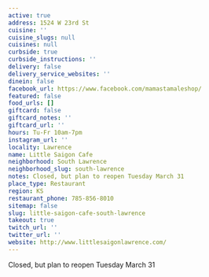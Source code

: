 ```yaml
---
active: true
address: 1524 W 23rd St
cuisine: ''
cuisine_slugs: null
cuisines: null
curbside: true
curbside_instructions: ''
delivery: false
delivery_service_websites: ''
dinein: false
facebook_url: https://www.facebook.com/mamastamaleshop/
featured: false
food_urls: []
giftcard: false
giftcard_notes: ''
giftcard_url: ''
hours: Tu-Fr 10am-7pm
instagram_url: ''
locality: Lawrence
name: Little Saigon Cafe
neighborhood: South Lawrence
neighborhood_slug: south-lawrence
notes: Closed, but plan to reopen Tuesday March 31
place_type: Restaurant
region: KS
restaurant_phone: 785-856-8010
sitemap: false
slug: little-saigon-cafe-south-lawrence
takeout: true
twitch_url: ''
twitter_url: ''
website: http://www.littlesaigonlawrence.com/
---
```


Closed, but plan to reopen Tuesday March 31